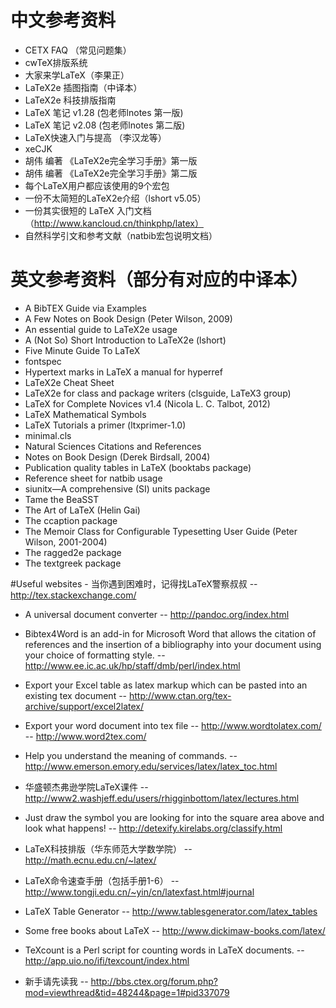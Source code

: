 # 中文参考资料
- CETX FAQ （常见问题集）
- cwTeX排版系统
- 大家来学LaTeX（李果正）
- LaTeX2e 插图指南（中译本）
- LaTeX2e 科技排版指南
- LaTeX 笔记 v1.28 (包老师lnotes 第一版)
- LaTeX 笔记 v2.08 (包老师lnotes 第二版)
- LaTeX快速入门与提高 （李汉龙等）
- xeCJK
- 胡伟 编著 《LaTeX2e完全学习手册》第一版
- 胡伟 编著 《LaTeX2e完全学习手册》第二版
- 每个LaTeX用户都应该使用的9个宏包
- 一份不太简短的LaTeX2e介绍（lshort v5.05）
- 一份其实很短的 LaTeX 入门文档（http://www.kancloud.cn/thinkphp/latex）
- 自然科学引文和参考文献（natbib宏包说明文档）

# 英文参考资料（部分有对应的中译本） 
- A BibTEX Guide via Examples
- A Few Notes on Book Design (Peter Wilson, 2009)
- An essential guide to LaTeX2e usage
- A (Not So) Short Introduction to LaTeX2e (lshort)
- Five Minute Guide To LaTeX
- fontspec
- Hypertext marks in LaTeX a manual for hyperref
- LaTeX2e Cheat Sheet
- LaTeX2e for class and package writers (clsguide, LaTeX3 group)
- LaTeX for Complete Novices v1.4 (Nicola L. C. Talbot, 2012)
- LaTeX Mathematical Symbols
- LaTeX Tutorials a primer (ltxprimer-1.0)
- minimal.cls
- Natural Sciences Citations and References
- Notes on Book Design (Derek Birdsall, 2004)
- Publication quality tables in LaTeX (booktabs package)
- Reference sheet for natbib usage
- siunitx—A comprehensive (SI) units package
- Tame the BeaSST
- The Art of LaTeX (Helin Gai)
- The ccaption package
- The Memoir Class for Configurable Typesetting User Guide (Peter Wilson, 2001-2004)
- The ragged2e package
- The textgreek package

#Useful websites
﻿- 当你遇到困难时，记得找LaTeX警察叔叔
-- http://tex.stackexchange.com/

- A universal document converter
-- http://pandoc.org/index.html
  
- Bibtex4Word is an add-in for Microsoft Word that allows the citation of references and the insertion of a bibliography into your document using your choice of formatting style.
-- http://www.ee.ic.ac.uk/hp/staff/dmb/perl/index.html
  
- Export your Excel table as latex markup which can be pasted into an existing tex document
-- http://www.ctan.org/tex-archive/support/excel2latex/
  
- Export your word document into tex file
-- http://www.wordtolatex.com/
-- http://www.word2tex.com/
  
- Help you understand the meaning of commands.
-- http://www.emerson.emory.edu/services/latex/latex_toc.html
  
- 华盛顿杰弗逊学院LaTeX课件
-- http://www2.washjeff.edu/users/rhigginbottom/latex/lectures.html
  
- Just draw the symbol you are looking for into the square area above and look what happens!
-- http://detexify.kirelabs.org/classify.html

- LaTeX科技排版（华东师范大学数学院）
-- http://math.ecnu.edu.cn/~latex/
  
- LaTeX命令速查手册（包括手册1-6）
-- http://www.tongji.edu.cn/~yin/cn/latexfast.html#journal
 
- LaTeX Table Generator
-- http://www.tablesgenerator.com/latex_tables
  
- Some free books about LaTeX
-- http://www.dickimaw-books.com/latex/
  
- TeXcount is a Perl script for counting words in LaTeX documents.
--http://app.uio.no/ifi/texcount/index.html
  
- 新手请先读我
-- http://bbs.ctex.org/forum.php?mod=viewthread&tid=48244&page=1#pid337079